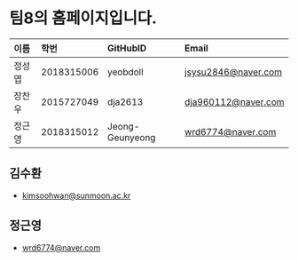 # 팀8의 홈페이지입니다.

|이름|학번|GitHubID|Email|
|:---|:---|:---|:---|
|정성엽|2018315006|yeobdoll|jsysu2846@naver.com|
|장찬우|2015727049|dja2613|dja960112@naver.com|
|정근영|2018315012|Jeong-Geunyeong|wrd6774@naver.com|

## 김수환
- kimsoohwan@sunmoon.ac.kr

## 정근영
- wrd6774@naver.com
